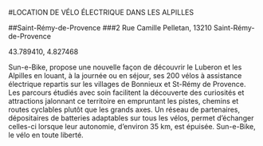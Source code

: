 #LOCATION DE VÉLO ÉLECTRIQUE DANS LES ALPILLES

##Saint-Rémy-de-Provence
###2 Rue Camille Pelletan, 13210 Saint-Rémy-de-Provence 

43.789410, 4.827468

Sun-e-Bike, propose une nouvelle façon de découvrir le Luberon et les Alpilles en louant, à la journée ou en séjour, ses 200 vélos à assistance électrique repartis sur les villages de Bonnieux et St-Rémy de Provence. Les parcours étudiés avec soin facilitent la découverte des curiosités et attractions jalonnant ce territoire en empruntant les pistes, chemins et routes cyclables plutôt que les grands axes. Un réseau de partenaires, dépositaires de batteries adaptables sur tous les vélos, permet d’échanger celles-ci lorsque leur autonomie, d’environ 35 km, est épuisée. Sun-e-Bike, le vélo en toute liberté.

